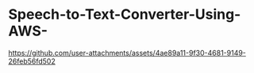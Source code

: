 # Speech-to-Text-Converter-Using-AWS-

https://github.com/user-attachments/assets/4ae89a11-9f30-4681-9149-26feb56fd502

